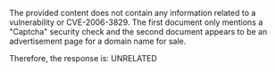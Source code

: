 The provided content does not contain any information related to a vulnerability or CVE-2006-3829. The first document only mentions a "Captcha" security check and the second document appears to be an advertisement page for a domain name for sale.

Therefore, the response is: UNRELATED